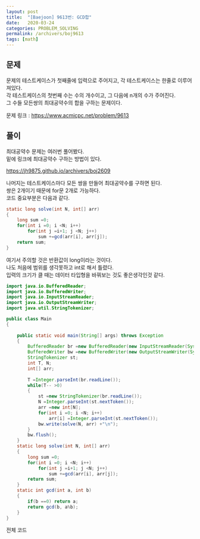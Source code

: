 ```yaml
---
layout: post
title:  "[Baejoon] 9613번: GCD합"
date:   2020-03-24
categories: PROBLEM_SOLVING
permalink: /archivers/boj9613
tags: [math]
---
```


## 문제

문제의 테스트케이스가 첫째줄에 입력으로 주어지고, 각 테스트케이스는 한줄로 이루어져있다.   
각 테스트케이스의 첫번째 수는 수의 개수이고, 그 다음에 n개의 수가 주어진다.   
그 수들 모든쌍의 최대공약수의 합을 구하는 문제이다.  

문제 링크 : <https://www.acmicpc.net/problem/9613>   

## 풀이

최대공약수 문제는 여러번 풀어봤다.   
밑에 링크에 최대공약수 구하는 방법이 있다.   

<https://jh9875.github.io/archivers/boj2609>

나머지는 테스트케이스마다 모든 쌍을 만들어 최대공약수를 구하면 된다.   
쌍은 2개이기 때문에 for문 2개로 가능하다.   
코드 중요부분은 다음과 같다.   

~~~java
static long solve(int N, int[] arr)
{
	long sum =0;
	for(int i =0; i <N; i++)
		for(int j =i+1; j <N; j++)
			sum +=gcd(arr[i], arr[j]);
	return sum;
}
~~~

여기서 주의할 것은 반환값이 long이라는 것이다.   
나도 처음에 범위를 생각못하고 int로 해서 틀렸다.   
입력의 크기가 클 때는 데이터 타입형을 바꿔보는 것도 좋은생각인것 같다.   

~~~java
import java.io.BufferedReader;
import java.io.BufferedWriter;
import java.io.InputStreamReader;
import java.io.OutputStreamWriter;
import java.util.StringTokenizer;

public class Main
{
	
	public static void main(String[] args) throws Exception
	{
		BufferedReader br =new BufferedReader(new InputStreamReader(System.in));
		BufferedWriter bw =new BufferedWriter(new OutputStreamWriter(System.out));
		StringTokenizer st;
		int T, N;
		int[] arr;
		
		T =Integer.parseInt(br.readLine());
		while(T-- >0)
		{
			st =new StringTokenizer(br.readLine());
			N =Integer.parseInt(st.nextToken());
			arr =new int[N];
			for(int i =0; i <N; i++)
				arr[i] =Integer.parseInt(st.nextToken());
			bw.write(solve(N, arr) +"\n");
		}
		bw.flush();
	}
	static long solve(int N, int[] arr)
	{
		long sum =0;
		for(int i =0; i <N; i++)
			for(int j =i+1; j <N; j++)
				sum +=gcd(arr[i], arr[j]);
		return sum;
	}
	static int gcd(int a, int b)
	{
		if(b ==0) return a;
		return gcd(b, a%b);
	}
}
~~~

전체 코드

